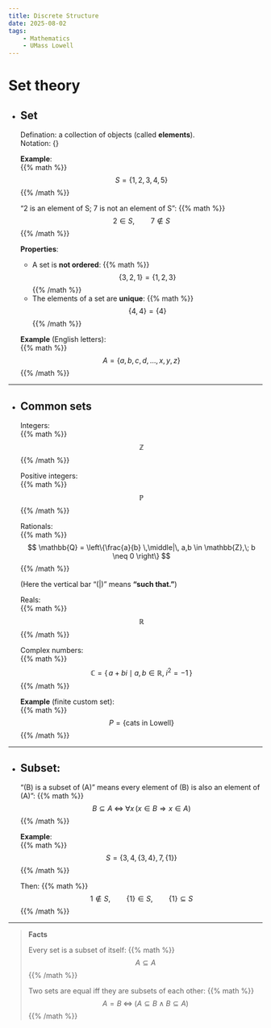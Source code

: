 ```yaml
---
title: Discrete Structure
date: 2025-08-02
tags: 
    - Mathematics
    - UMass Lowell
---
```

# Set theory

- ## Set 
  Defination: a collection of objects (called **elements**).  
  Notation: {}

  **Example**:  
  {{% math %}}
  $$
  S = \{1,2,3,4,5\}
  $$
  {{% /math %}}

  “2 is an element of S; 7 is not an element of S”:
  {{% math %}}
  $$
  2 \in S,\qquad 7 \notin S
  $$
  {{% /math %}}

  **Properties**:  
  - A set is **not ordered**:
    {{% math %}}
    $$
    \{3,2,1\} = \{1,2,3\}
    $$
    {{% /math %}}
  - The elements of a set are **unique**:
    {{% math %}}
    $$
    \{4,4\} = \{4\}
    $$
    {{% /math %}}

  **Example** (English letters):  
  {{% math %}}
  $$
  A = \{a, b, c, d, \dots, x, y, z\}
  $$
  {{% /math %}}

---

- ## Common sets  

  Integers:  
  {{% math %}}
  $$
  \mathbb{Z}
  $$
  {{% /math %}}

  Positive integers:  
  {{% math %}}
  $$
  \mathbb{P}
  $$
  {{% /math %}}

  Rationals:  
  {{% math %}}
  $$
  \mathbb{Q} = \left\{\frac{a}{b} \,\middle|\, a,b \in \mathbb{Z},\; b \neq 0 \right\}
  $$
  {{% /math %}}

  (Here the vertical bar “\(|\)” means **“such that.”**)

  Reals:  
  {{% math %}}
  $$
  \mathbb{R}
  $$
  {{% /math %}}

  Complex numbers:  
  {{% math %}}
  $$
  \mathbb{C} = \{\, a + bi \mid a,b \in \mathbb{R},\; i^2 = -1 \,\}
  $$
  {{% /math %}}

  **Example** (finite custom set):  
  {{% math %}}
  $$
  P = \{\text{cats in Lowell}\}
  $$
  {{% /math %}}

---

- ## Subset:  
  “\(B\) is a subset of \(A\)” means every element of \(B\) is also an element of \(A\)”:
  {{% math %}}
  $$
  B \subseteq A \;\Longleftrightarrow\; \forall x\, (x \in B \Rightarrow x \in A)
  $$
  {{% /math %}}

  **Example**:  
  {{% math %}}
  $$
  S = \{3,4,\{3,4\},7,\{1\}\}
  $$
  {{% /math %}}

  Then:
  {{% math %}}
  $$
  1 \notin S,\qquad \{1\} \in S,\qquad \{1\} \subseteq S
  $$
  {{% /math %}}

---

> **Facts**
>
> Every set is a subset of itself:
> {{% math %}}
> $$
> A \subseteq A
> $$
> {{% /math %}}
>
> Two sets are equal iff they are subsets of each other:
> {{% math %}}
> $$
> A = B \;\Longleftrightarrow\; (A \subseteq B \;\wedge\; B \subseteq A)
> $$
> {{% /math %}}
